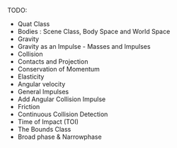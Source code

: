 TODO:
- Quat Class
- Bodies : Scene Class, Body Space and World Space
- Gravity
- Gravity as an Impulse - Masses and Impulses
- Collision
- Contacts and Projection
- Conservation of Momentum
- Elasticity
- Angular velocity 
- General Impulses 
- Add Angular Collision Impulse 
- Friction 
- Continuous Collision Detection 
- Time of Impact (TOI)
- The Bounds Class 
- Broad phase & Narrowphase
